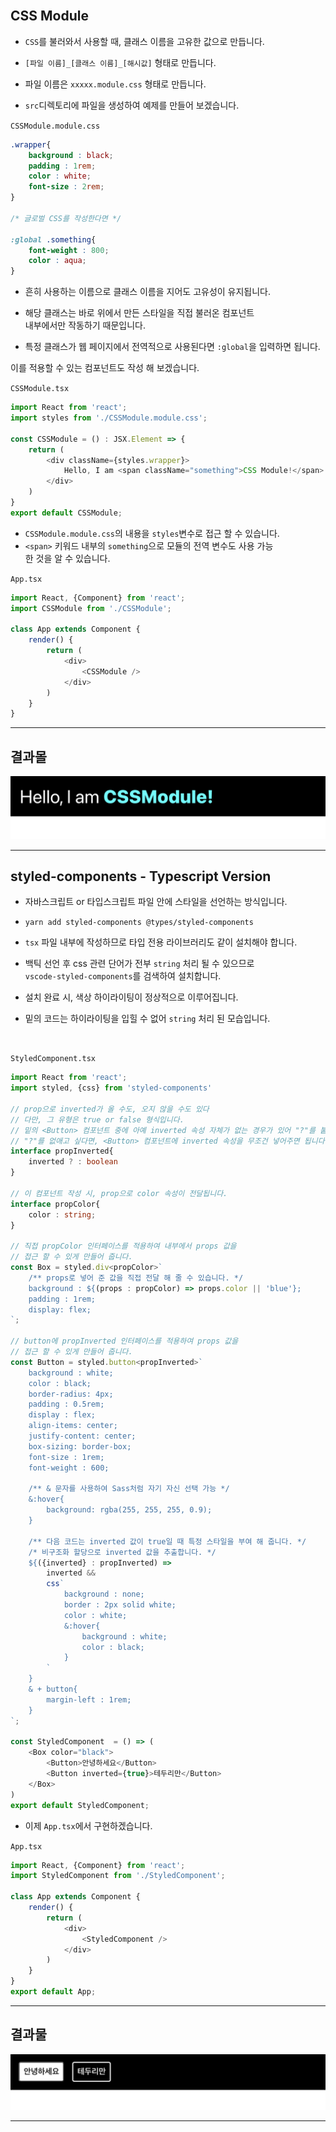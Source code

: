    <br>

## CSS Module

* `CSS`를 불러와서 사용할 때, 클래스 이름을 고유한 값으로 만듭니다.

* `[파일 이름]_[클래스 이름]_[해시값]` 형태로 만듭니다.

* 파일 이름은 `xxxxx.module.css` 형태로 만듭니다.

* `src`디렉토리에 파일을 생성하여 예제를 만들어 보겠습니다.

`CSSModule.module.css`
```css
.wrapper{
    background : black;
    padding : 1rem;
    color : white;
    font-size : 2rem;
}

/* 글로벌 CSS를 작성한다면 */

:global .something{
    font-weight : 800;
    color : aqua;
}
```
* 흔히 사용하는 이름으로 클래스 이름을 지어도 고유성이 유지됩니다.

* 해당 클래스는 바로 위에서 만든 스타일을 직접 불러온 컴포넌트<br>
내부에서만 작동하기 때문입니다.

* 특정 클래스가 웹 페이지에서 전역적으로 사용된다면 `:global`을 입력하면 됩니다.

이를 적용할 수 있는 컴포넌트도 작성 해 보겠습니다.

`CSSModule.tsx`
```typescript
import React from 'react';
import styles from './CSSModule.module.css';

const CSSModule = () : JSX.Element => {
    return (
        <div className={styles.wrapper}>
            Hello, I am <span className="something">CSS Module!</span>
        </div>
    )
}
export default CSSModule;
```
* `CSSModule.module.css`의 내용을 `styles`변수로 접근 할 수 있습니다.
* `<span>` 키워드 내부의 `something`으로 모듈의 전역 변수도 사용 가능<br>
한 것을 알 수 있습니다.

`App.tsx`
```typescript
import React, {Component} from 'react';
import CSSModule from './CSSModule';

class App extends Component {
    render() {
        return (
            <div>
                <CSSModule />
            </div>
        )
    }
}
```
<hr>

## 결과몰

![cssModule_1](../../../img/react-img/ch09-img/cssModule_1.png)

<hr>

## styled-components - Typescript Version


* 자바스크립트 or 타입스크립트 파일 안에 스타일을 선언하는 방식입니다.

* `yarn add styled-components @types/styled-components`

* `tsx` 파일 내부에 작성하므로 타입 전용 라이브러리도 같이 설치해야 합니다.

* 백틱 선언 후 css 관련 단어가 전부 `string` 처리 될 수 있으므로<br>
`vscode-styled-components`를 검색하여 설치합니다.

* 설치 완료 시, 색상 하이라이팅이 정상적으로 이루어집니다.

* 밑의 코드는 하이라이팅을 입힐 수 없어 `string` 처리 된 모습입니다.

   <br>

`StyledComponent.tsx`
```typescript
import React from 'react';
import styled, {css} from 'styled-components'

// prop으로 inverted가 올 수도, 오지 않을 수도 있다
// 다만, 그 유형은 true or false 형식입니다.
// 밑의 <Button> 컴포넌트 중에 아예 inverted 속성 자체가 없는 경우가 있어 "?"를 붙이면 됩니다.
// "?"를 없애고 싶다면, <Button> 컴포넌트에 inverted 속성을 무조건 넣어주면 됩니다.
interface propInverted{
    inverted ? : boolean
}

// 이 컴포넌트 작성 시, prop으로 color 속성이 전달됩니다.
interface propColor{
    color : string;
}

// 직접 propColor 인터페이스를 적용하여 내부에서 props 값을 
// 접근 할 수 있게 만들어 줍니다.
const Box = styled.div<propColor>`
    /** props로 넣어 준 값을 직접 전달 해 줄 수 있습니다. */
    background : ${(props : propColor) => props.color || 'blue'};
    padding : 1rem;
    display: flex;
`;

// button에 propInverted 인터페이스를 적용하여 props 값을
// 접근 할 수 있게 만들어 줍니다.
const Button = styled.button<propInverted>`
    background : white;
    color : black;
    border-radius: 4px;
    padding : 0.5rem;
    display : flex;
    align-items: center;
    justify-content: center;
    box-sizing: border-box;
    font-size : 1rem;
    font-weight : 600;

    /** & 문자를 사용하여 Sass처럼 자기 자신 선택 가능 */
    &:hover{
        background: rgba(255, 255, 255, 0.9);
    }

    /** 다음 코드는 inverted 값이 true일 때 특정 스타일을 부여 해 줍니다. */
    /* 비구조화 할당으로 inverted 값을 추출합니다. */
    ${({inverted} : propInverted) => 
        inverted &&
        css`
            background : none;
            border : 2px solid white;
            color : white;
            &:hover{
                background : white;
                color : black;
            }
        `
    }
    & + button{
        margin-left : 1rem;
    }
`;

const StyledComponent  = () => (
    <Box color="black">
        <Button>안녕하세요</Button>
        <Button inverted={true}>테두리만</Button>
    </Box>
)
export default StyledComponent;
```
* 이제 `App.tsx`에서 구현하겠습니다.

`App.tsx`
```typescript
import React, {Component} from 'react';
import StyledComponent from './StyledComponent';

class App extends Component {
    render() {
        return (
            <div>
                <StyledComponent />
            </div>
        )
    }
}
export default App;
```
<hr>

## 결과물

![styledComponent](../../../img/react-img/ch09-img/styledComponent.png)

<hr>